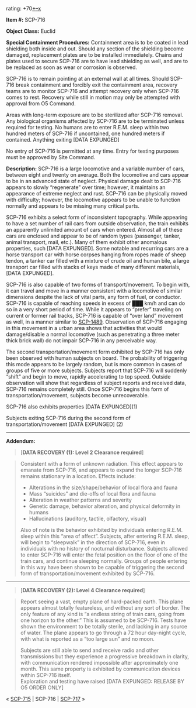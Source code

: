 rating: +70[+](javascript:; "I like it")[–](javascript:; "I don't like it")[x](javascript:; "Cancel my vote")

**Item #:** SCP-716

**Object Class:** Euclid

**Special Containment Procedures:** Containment area is to be coated in lead shielding both inside and out. Should any section of the shielding become damaged, replacement plates are to be installed immediately. Chains and plates used to secure SCP-716 are to have lead shielding as well, and are to be replaced as soon as wear or corrosion is observed.

SCP-716 is to remain pointing at an external wall at all times. Should SCP-716 break containment and forcibly exit the containment area, recovery teams are to monitor SCP-716 and attempt recovery only when SCP-716 comes to rest. Recovery while still in motion may only be attempted with approval from O5 Command.

Areas with long-term exposure are to be sterilized after SCP-716 removal. Any biological organisms affected by SCP-716 are to be terminated unless required for testing. No humans are to enter R.E.M. sleep within two hundred meters of SCP-716 if uncontained, one hundred meters if contained. Anything exiting \[DATA EXPUNGED\]

No entry of SCP-716 is permitted at any time. Entry for testing purposes must be approved by Site Command.

**Description:** SCP-716 is a large locomotive and a variable number of cars, between eight and twenty on average. Both the locomotive and cars appear to be in an advanced state of neglect. Physical damage dealt to SCP-716 appears to slowly “regenerate” over time; however, it maintains an appearance of extreme neglect and rust. SCP-716 can be physically moved with difficulty; however, the locomotive appears to be unable to function normally and appears to be missing many critical parts.

SCP-716 exhibits a select form of inconsistent topography. While appearing to have a set number of rail cars from outside observation, the train exhibits an apparently unlimited amount of cars when entered. Almost all of these cars are enclosed and appear to be of random types (passenger, tanker, animal transport, mail, etc.). Many of them exhibit other anomalous properties, such \[DATA EXPUNGED\]. Some notable and recurring cars are a horse transport car with horse corpses hanging from ropes made of sheep tendon, a tanker car filled with a mixture of crude oil and human bile, a large transport car filled with stacks of keys made of many different materials, \[DATA EXPUNGED\].

SCP-716 is also capable of two forms of transport/movement. To begin with, it can travel and move in a manner consistent with a locomotive of similar dimensions despite the lack of vital parts, any form of fuel, or conductor. SCP-716 is capable of reaching speeds in excess of ███ km/h and can do so in a very short period of time. While it appears to “prefer” traveling on current or former rail tracks, SCP-716 is capable of “over land” movement as well, in a manner similar to [SCP-1489](/scp-1489). Observation of SCP-716 engaging in this movement in a urban area shows that activities that would damage/disable a normal locomotive (such as penetrating a three meter thick brick wall) do not impair SCP-716 in any perceivable way.

The second transportation/movement form exhibited by SCP-716 has only been observed with human subjects on board. The probability of triggering this mode appears to be largely random, but is more common in cases of groups of five or more subjects. Subjects report that SCP-716 will suddenly “shift” and begin to move, rapidly accelerating to top speed. Outside observation will show that regardless of subject reports and received data, SCP-716 remains completely still. Once SCP-716 begins this form of transportation/movement, subjects become unrecoverable.

SCP-716 also exhibits properties \[DATA EXPUNGED\](1)

Subjects exiting SCP-716 during the second form of transportation/movement \[DATA EXPUNGED\] (2)

* * *

**Addendum:**

> \[**DATA RECOVERY (1): Level 2 Clearance required**\]

> Consistent with a form of unknown radiation. This effect appears to emanate from SCP-716, and appears to expand the longer SCP-716 remains stationary in a location. Effects include:
> 
> <Expanded list and definitions with cited examples available from Central Records by request>
> 
> *   Alterations in the size/shape/behavior of local flora and fauna
> *   Mass “suicides” and die-offs of local flora and fauna
> *   Alteration in weather patterns and severity
> *   Genetic damage, behavior alteration, and physical deformity in humans
> *   Hallucinations (auditory, tactile, olfactory, visual)
> 
> Also of note is the behavior exhibited by individuals entering R.E.M. sleep within this “area of affect”. Subjects, after entering R.E.M. sleep, will begin to “sleepwalk” in the direction of SCP-716, even in individuals with no history of nocturnal disturbance. Subjects allowed to enter SCP-716 will enter the fetal position on the floor of one of the train cars, and continue sleeping normally. Groups of people entering in this way have been shown to be capable of triggering the second form of transportation/movement exhibited by SCP-716.

* * *

> \[**DATA RECOVERY (2): Level 4 Clearance required**\]

> Report seeing a vast, empty plane of hard-packed earth. This plane appears almost totally featureless, and without any sort of border. The only feature of any kind is “a endless string of train cars, going from one horizon to the other.” This is assumed to be SCP-716. Tests have shown the environment to be totally sterile, and lacking in any source of water. The plane appears to go through a 72 hour day-night cycle, with what is reported as a “too large sun” and no moon.
> 
> Subjects are still able to send and receive radio and other transmissions but they experience a progressive breakdown in clarity, with communication rendered impossible after approximately one month. This same property is exhibited by communication devices within SCP-716 itself.  
> Exploration and testing have raised \[DATA EXPUNGED: RELEASE BY O5 ORDER ONLY\]

« [SCP-715](/scp-715) | SCP-716 | [SCP-717](/scp-717) »
